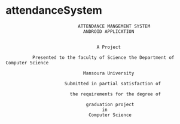 # attendanceSystem
                               ATTENDANCE MANGEMENT SYSTEM 
                                 ANDROID APPLICATION


                                      A Project

              Presented to the faculty of Science the Department of Computer Science

                                 Mansoura University

                          Submitted in partial satisfaction of

                            the requirements for the degree of

                                  graduation project
                                        in
                                   Computer Science

